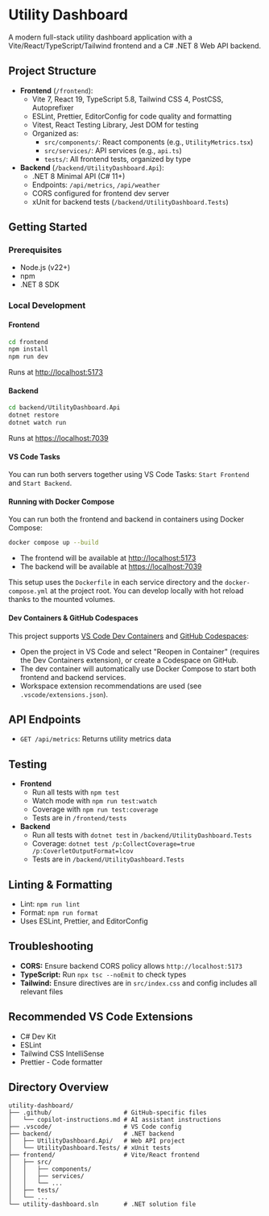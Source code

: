 # Utility Dashboard

A modern full-stack utility dashboard application with a Vite/React/TypeScript/Tailwind frontend and a C# .NET 8 Web API backend.

## Project Structure

- **Frontend** (`/frontend`):
  - Vite 7, React 19, TypeScript 5.8, Tailwind CSS 4, PostCSS, Autoprefixer
  - ESLint, Prettier, EditorConfig for code quality and formatting
  - Vitest, React Testing Library, Jest DOM for testing
  - Organized as:
    - `src/components/`: React components (e.g., `UtilityMetrics.tsx`)
    - `src/services/`: API services (e.g., `api.ts`)
    - `tests/`: All frontend tests, organized by type
- **Backend** (`/backend/UtilityDashboard.Api`):
  - .NET 8 Minimal API (C# 11+)
  - Endpoints: `/api/metrics`, `/api/weather`
  - CORS configured for frontend dev server
  - xUnit for backend tests (`/backend/UtilityDashboard.Tests`)

## Getting Started

### Prerequisites

- Node.js (v22+)
- npm
- .NET 8 SDK

### Local Development

#### Frontend

```bash
cd frontend
npm install
npm run dev
```

Runs at [http://localhost:5173](http://localhost:5173)

#### Backend

```bash
cd backend/UtilityDashboard.Api
dotnet restore
dotnet watch run
```

Runs at [https://localhost:7039](https://localhost:7039)

#### VS Code Tasks

You can run both servers together using VS Code Tasks: `Start Frontend` and `Start Backend`.

#### Running with Docker Compose

You can run both the frontend and backend in containers using Docker Compose:

```bash
docker compose up --build
```

- The frontend will be available at [http://localhost:5173](http://localhost:5173)
- The backend will be available at [https://localhost:7039](https://localhost:7039)

This setup uses the `Dockerfile` in each service directory and the `docker-compose.yml` at the project root. You can develop locally with hot reload thanks to the mounted volumes.

#### Dev Containers & GitHub Codespaces

This project supports [VS Code Dev Containers](https://code.visualstudio.com/docs/devcontainers/containers) and [GitHub Codespaces](https://docs.github.com/en/codespaces):

- Open the project in VS Code and select "Reopen in Container" (requires the Dev Containers extension), or create a Codespace on GitHub.
- The dev container will automatically use Docker Compose to start both frontend and backend services.
- Workspace extension recommendations are used (see `.vscode/extensions.json`).

## API Endpoints

- `GET /api/metrics`: Returns utility metrics data

## Testing

- **Frontend**
  - Run all tests with `npm test`
  - Watch mode with `npm run test:watch`
  - Coverage with `npm run test:coverage`
  - Tests are in `/frontend/tests`
- **Backend**
  - Run all tests with `dotnet test` in `/backend/UtilityDashboard.Tests`
  - Coverage: `dotnet test /p:CollectCoverage=true /p:CoverletOutputFormat=lcov`
  - Tests are in `/backend/UtilityDashboard.Tests`

## Linting & Formatting

- Lint: `npm run lint`
- Format: `npm run format`
- Uses ESLint, Prettier, and EditorConfig

## Troubleshooting

- **CORS:** Ensure backend CORS policy allows `http://localhost:5173`
- **TypeScript:** Run `npx tsc --noEmit` to check types
- **Tailwind:** Ensure directives are in `src/index.css` and config includes all relevant files

## Recommended VS Code Extensions

- C# Dev Kit
- ESLint
- Tailwind CSS IntelliSense
- Prettier - Code formatter

## Directory Overview

```plaintext
utility-dashboard/
├── .github/                    # GitHub-specific files
│   └── copilot-instructions.md # AI assistant instructions
├── .vscode/                    # VS Code config
├── backend/                    # .NET backend
│   ├── UtilityDashboard.Api/   # Web API project
│   └── UtilityDashboard.Tests/ # xUnit tests
├── frontend/                   # Vite/React frontend
│   ├── src/
│   │   ├── components/
│   │   ├── services/
│   │   └── ...
│   ├── tests/
│   └── ...
└── utility-dashboard.sln       # .NET solution file
```

